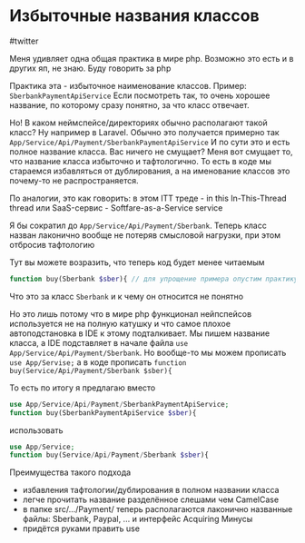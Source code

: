 # Избыточные названия классов
#twitter

Меня удивляет одна общая практика в мире php. Возможно это есть и в других яп, не знаю. Буду говорить за php

Практика эта - избыточное наименование классов. 
Пример: `SberbankPaymentApiService`
Если посмотреть так, то очень хорошее название, по которому сразу понятно, за что класс отвечает.

Но! В каком неймспейсе/директориях обычно располагают такой класс? Ну например в Laravel. Обычно это получается примерно так
`App/Service/Api/Payment/SberbankPaymentApiService`
И по сути это и есть полное название класса. Вас ничего не смущает? Меня вот смущает то, что название класса избыточно и тафтологично. То есть в коде мы стараемся избавляться от дублирования, а на именование классов это почему-то не распространяется.

По аналогии, это как говорить:
в этом ITT треде - in this In-This-Thread thread
или SaaS-сервис -  Softfare-as-a-Service service

Я бы сократил до `App/Service/Api/Payment/Sberbank`. Теперь класс назван лаконично вообще не потеряв смысловой нагрузки, при этом отбросив тафтологию

Тут вы можете возразить, что теперь код будет менее читаемым
```php
function buy(Sberbank $sber){ // для упрощение примера опустим практику зависимости от интерфейса вместо зависимости от реализации
```
Что это за класс `Sberbank` и к чему он относится не понятно

Но это лишь потому что в мире php функционал нейпспейсов используется не на полную катушку и что самое плохое автоподстановка в IDE к этому подталкивает. Мы пишем название класса, а IDE подставляет в начале файла `use App/Service/Api/Payment/Sberbank`. Но вообще-то мы можем прописать `use App/Servise;` а в коде прописать
`function buy(Service/Api/Payment/Sberbank $sber){`

То есть по итогу я предлагаю вместо 
```php
use App/Service/Api/Payment/SberbankPaymentApiService;
function buy(SberbankPaymentApiService $sber){
```

использовать
```php
use App/Service;
function buy(Service/Api/Payment/Sberbank $sber){
```

Преимущества такого подхода
- избавления тафтологии/дублирования в полном названии класса
- легче прочитать название разделённое слешами чем CamelCase
- в папке src/.../Payment/ теперь располагаются лаконично названные файлы: Sberbank, Paypal, ... и интерфейс Acquiring
Минусы
- придётся руками править use
